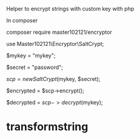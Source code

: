Helper to encrypt strings with custom key with php

In composer

composer require master102121/encryptor

use Master102121\Encryptor\SaltCrypt;

$mykey = "mykey";

$secret = "password";

$scp = new SaltCrypt($mykey, $secret);

$encrypted = $scp->encrypt();


$decrypted = $scp->decrypt($mykey);
# transformstring
